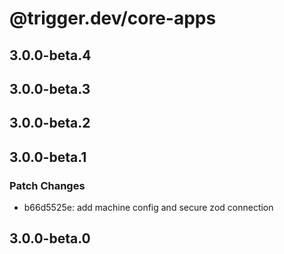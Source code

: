 # @trigger.dev/core-apps

## 3.0.0-beta.4

## 3.0.0-beta.3

## 3.0.0-beta.2

## 3.0.0-beta.1

### Patch Changes

- b66d5525e: add machine config and secure zod connection

## 3.0.0-beta.0
